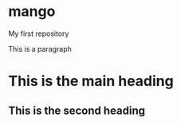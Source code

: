 # mango
My first repository
<html> 
<p> This is a paragraph </p>
<h1> This is the main heading </h1>
<h2> This is the second heading </h2>
</html>
